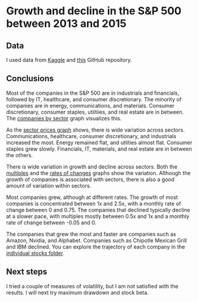 # Growth and decline in the S&P 500 between 2013 and 2015

## Data

I used data from [Kaggle](https://www.kaggle.com/datasets/camnugent/sandp500?resource=download&select=individual_stocks_5yr) and [this](https://github.com/datasets/s-and-p-500-companies) GitHub repository.

## Conclusions

Most of the companies in the S&P 500 are in industrials and financials, followed by IT, healthcare, and consumer discretionary. The minority of companies are in energy, communications, and materials. Consumer discretionary, consumer staples, utiltiies, and real estate are in between. The [companies by sector](R/companies_by_sector.pdf) graph visualizes this.

As the [sector prices graph](R/sector_prices_over_time.pdf) shows, there is wide variation across sectors. Communications, healthcare, consumer discretionary, and industrials increased the most. Energy remained flat, and utlities almost flat. Consumer staples grew slowly. Financials, IT, materials, and real estate are in between the others.

There is wide variation in growth and decline across sectors. Both the [multiples](R/multiples.pdf) and the [rates of changes](R/rates_of_change.pdf) graphs show the variation. Although the growth of companies is associated with sectors, there is also a good amount of variation within sectors. 

Most companies grew, although at different rates. The growth of most companies is concentrated between 1x and 2.5x, with a monthly rate of change between 0 and 0.75. The companies that declined typically decline at a slower pace, with multiples mostly between 0.5x and 1x and a monthly rate of change between -0.05 and 0.

The companies that grew the most and faster are companies such as Amazon, Nvidia, and Alphabet. Companies such as Chipotle Mexican Grill and IBM declined. You can explore the trajectory of each company in the [individual stocks folder](https://github.com/emiliolehoucq/sp500/tree/main/R/individual_stocks).

## Next steps

I tried a couple of measures of volatility, but I am not satisfied with the results. I will next try maximum drawdown and stock beta.
